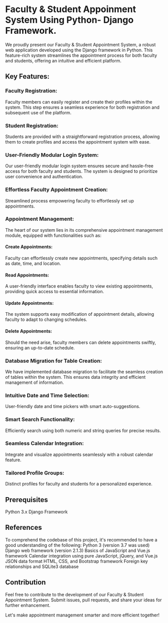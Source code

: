 # Faculty & Student Appoinment System Using Python- Django Framework.
We proudly present our Faculty & Student Appointment System, a robust web application developed using the Django framework in Python. This feature-rich system streamlines the appointment process for both faculty and students, offering an intuitive and efficient platform.

## Key Features:

### Faculty Registration:
Faculty members can easily register and create their profiles within the system. This step ensures a seamless experience for both registration and subsequent use of the platform.
### Student Registration:
Students are provided with a straightforward registration process, allowing them to create profiles and access the appointment system with ease.
### User-Friendly Modular Login System: 
Our user-friendly modular login system ensures secure and hassle-free access for both faculty and students. The system is designed to prioritize user convenience and authentication.
### Effortless Faculty Appointment Creation: 
Streamlined process empowering faculty to effortlessly set up appointments.
### Appointment Management:
The heart of our system lies in its comprehensive appointment management module, equipped with functionalities such as:

#### Create Appointments: 
Faculty can effortlessly create new appointments, specifying details such as date, time, and location.
#### Read Appointments: 
A user-friendly interface enables faculty to view existing appointments, providing quick access to essential information.
#### Update Appointments: 
The system supports easy modification of appointment details, allowing faculty to adapt to changing schedules.
#### Delete Appointments: 
Should the need arise, faculty members can delete appointments swiftly, ensuring an up-to-date schedule.

### Database Migration for Table Creation:
We have implemented database migration to facilitate the seamless creation of tables within the system. This ensures data integrity and efficient management of information.
### Intuitive Date and Time Selection: 
User-friendly date and time pickers with smart auto-suggestions.
### Smart Search Functionality: 
Efficiently search using both numeric and string queries for precise results.
### Seamless Calendar Integration: 
Integrate and visualize appointments seamlessly with a robust calendar feature.
### Tailored Profile Groups: 
Distinct profiles for faculty and students for a personalized experience.

## Prerequisites
Python 3.x
Django Framework

## References
To comprehend the codebase of this project, it's recommended to have a good understanding of the following:
Python 3 (version 3.7 was used)
Django web framework (version 2.1.3)
Basics of JavaScript and Vue.js framework
Calendar integration using pure JavaScript, jQuery, and Vue.js
JSON data format
HTML, CSS, and Bootstrap framework
Foreign key relationships and SQLite3 database


## Contribution
Feel free to contribute to the development of our Faculty & Student Appointment System. Submit issues, pull requests, and share your ideas for further enhancement.

Let's make appointment management smarter and more efficient together!
